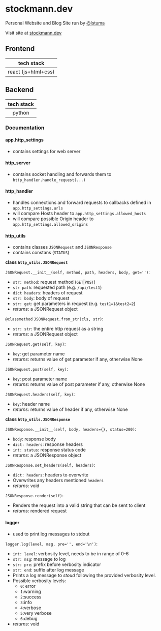 # stockmann.dev
Personal Website and Blog Site run by [@lstuma](https://github.com/lstuma)

Visit site at [stockmann.dev](https://stockmann.dev)

## Frontend
| tech stack |
| :--------: |
| react (js+html+css) |

## Backend
| tech stack |
| :--------: |
| python |

### Documentation
#### app.http_settings
 - contains settings for web server
#### http_server
 - contains socket handling and forwards them to `http_handler.handle_request(...)`
#### http_handler
 - handles connections and forward requests to callbacks defined in `app.http_settings.urls`
 - will compare Hosts header to `app.http_settings.allowed_hosts`
 - will compare possible Origin header to `app.http_settings.allowed_origins`
#### http_utils
 - contains classes `JSONRequest` and `JSONResponse`
 - contains constans (`STATUS`)

**class `http_utils.JSONRequest`**

`JSONRequest.__init__(self, method, path, headers, body, get='')`:
 - `str: method`: request method (`GET`|`POST`)
 - `str path`: requested path (e.g. `/api/test1`)
 - `dict headers`: headers of request
 - `str: body`: body of request
 - `str: get`: get parameters in request (e.g. `test1=1&test2=2`)
 - *returns*: a JSONRequest object

`@classmethod` `JSONRequest.from_str(cls, str)`:
 - `str: str`: the entire http request as a string
 - *returns*: a JSONRequest object

`JSONRequest.get(self, key)`:
 - `key`: get parameter name
 - *returns*: returns value of get parameter if any, otherwise None

`JSONRequest.post(self, key)`:
 - `key`: post parameter name
 - *returns*: returns value of post parameter if any, otherwise None

`JSONRequest.headers(self, key)`:
 - `key`: header name
 - *returns*: returns value of header if any, otherwise None

**class `http_utils.JSONResponse`**

`JSONResponse.__init__(self, body, headers={}, status=200)`:
 - `body`: response body
 - `dict: headers`: response headers
 - `int: status`: response status code
 - *returns*: a JSONResponse object

`JSONResponse.set_headers(self, headers)`:
 - `dict: headers`: headers to overwrite
 - Overwrites any headers mentioned `headers`
 - *returns*: void

`JSONResponse.render(self)`:
 - Renders the request into a valid string that can be sent to client
 - *returns*: rendered request

#### logger
 - used to print log messages to stdout

`logger.log(level, msg, pre='', end='\n')`:
 - `int: level`: verbosity level, needs to be in range of 0-6
 - `str: msg`: message to log
 - `str: pre`: prefix before verbosity indicator
 - `str: end`: suffix after log message
 - Prints a log message to *stoud* following the provided verbosity level.
 - Possible verbosity levels:
     - `0`: error
     - `1`:warning
     - `2`:success
     - `3`:info
     - `4`:verbose
     - `5`:very verbose
     - `6`:debug
 - *returns*: void